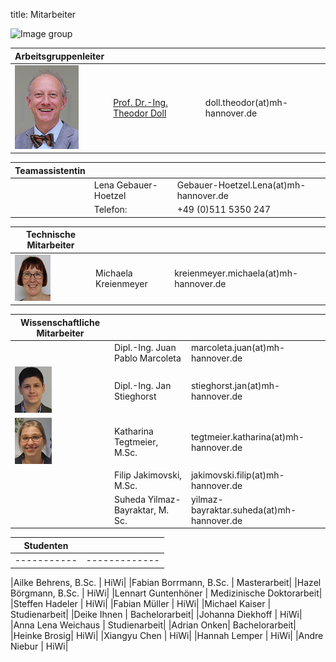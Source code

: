 title: Mitarbeiter

![Image group](Gruppe.png)

|Arbeitsgruppenleiter|                |     |
|--------------|---------------|----|
|![Image Theo Doll](Doll2.png)|[Prof. Dr.-Ing. Theodor Doll](pagedoll.html)|	doll.theodor(at)mh-hannover.de|   



|Teamassistentin|                     |      |
|--------------|---------------------|------|
| | Lena Gebauer-Hoetzel	| Gebauer-Hoetzel.Lena(at)mh-hannover.de|
|    |   Telefon:|  +49 (0)511 5350 247|

|Technische Mitarbeiter|                     |      |
|--------------|---------------------|------|
|![Image Michaela Kreienmeyer](Michaela.png) | Michaela Kreienmeyer	|	kreienmeyer.michaela(at)mh-hannover.de     |


|Wissenschaftliche Mitarbeiter|             |    |
|---------|------|------|
|   |Dipl.-Ing. Juan Pablo Marcoleta | marcoleta.juan(at)mh-hannover.de|
|![Image Jan Stieghorst ](Jan.png) |  Dipl.-Ing. Jan Stieghorst|	stieghorst.jan(at)mh-hannover.de|    
|![Image Katharina Tegtmeier](Katharina.png)  | Katharina Tegtmeier, M.Sc. 	|	tegtmeier.katharina(at)mh-hannover.de |
|  |Filip Jakimovski, M.Sc. | jakimovski.filip(at)mh-hannover.de|
||Suheda Yilmaz-Bayraktar, M. Sc. | yilmaz-bayraktar.suheda(at)mh-hannover.de|


|Studenten|             |
|-----------|-------------|
|-----------|-------------|

|Ailke Behrens, B.Sc. | HiWi|
|Fabian Borrmann, B.Sc. | Masterarbeit|
|Hazel Börgmann, B.Sc. | HiWi|
|Lennart Guntenhöner | Medizinische Doktorarbeit|
|Steffen Hadeler | HiWi|
|Fabian Müller | HiWi|
|Michael Kaiser | Studienarbeit|
|Deike Ihnen | Bachelorarbeit|
|Johanna Diekhoff | HiWi|
|Anna Lena Weichaus | Studienarbeit|
|Adrian Onken| Bachelorarbeit|
|Heinke Brosig| HiWi|
|Xiangyu Chen | HiWi|
|Hannah Lemper | HiWi| 
|Andre Niebur | HiWi|




